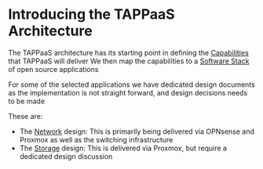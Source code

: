 # Introducing the TAPPaaS Architecture

The TAPPaaS architecture has its starting point in defining the [Capabilities](Capabilities.md) that TAPPaaS will deliver
We then map the capabilities to a [Software Stack](TheSoftwareStack.md) of open source applications

For some of the selected applications we have dedicated design documents as the implementation is not straight forward, and design decisions needs to be made

These are:

- The [Network](NetworkDesign.md) design: This is primarily being delivered via OPNsense and Proxmox as well as the switching infrastructure
- The [Storage](StorageDesign.md) design: This is delivered via Proxmox, but require a dedicated design discussion



